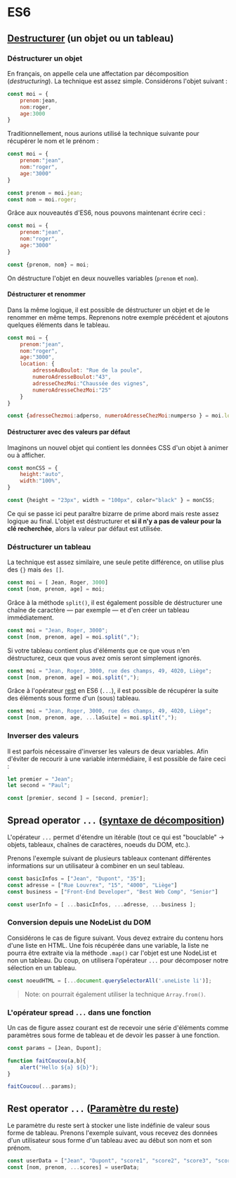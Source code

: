 # ES6

## [Destructurer](https://developer.mozilla.org/fr/docs/Web/JavaScript/Reference/Op%C3%A9rateurs/Affecter_par_d%C3%A9composition) (un objet ou un tableau)

### Déstructurer un objet

En français, on appelle cela une affectation par décomposition (*destructuring*). La technique est assez simple. Considérons l'objet suivant :

```Javascript
const moi = {
	prenom:jean,
	nom:roger,
	age:3000
}
```

Traditionnellement, nous aurions utilisé la technique suivante pour récupérer le nom et le prénom :

```Javascript
const moi = {
	prenom:"jean",
	nom:"roger",
	age:"3000"
}

const prenom = moi.jean;
const nom = moi.roger;
```

Grâce aux nouveautés d'ES6, nous pouvons maintenant écrire ceci :

```Javascript
const moi = {
	prenom:"jean",
	nom:"roger",
	age:"3000"
}

const {prenom, nom} = moi;
```
On déstructure l'objet en deux nouvelles variables (`prenom` et `nom`).

#### Déstructurer et renommer

Dans la même logique, il est possible de déstructurer un objet et de le renommer en même temps.
Reprenons notre exemple précédent et ajoutons quelques éléments dans le tableau.

```Javascript
const moi = {
	prenom:"jean",
	nom:"roger",
	age:"3000",
	location: {
		adresseAuBoulot: "Rue de la poule",
		numeroAdresseBoulot:"43",
		adresseChezMoi:"Chaussée des vignes",
		numeroAdresseChezMoi:"25"
	}	
}

const {adresseChezmoi:adperso, numeroAdresseChezMoi:numperso } = moi.location;
```
#### Déstructurer avec des valeurs par défaut

Imaginons un nouvel objet qui contient les données CSS d'un objet à animer ou à afficher.

```Javascript
const monCSS = {
	height:"auto",
	width:"100%",
}

const {height = "23px", width = "100px", color="black" } = monCSS;
```
Ce qui se passe ici peut paraître bizarre de prime abord mais reste assez logique au final.
L'objet est déstructurer et **si il n'y a pas de valeur pour la clé recherchée**, alors la valeur par défaut est utilisée.

### Déstructurer un tableau

La technique est assez similaire, une seule petite différence, on utilise plus des `{}` mais `des []`.

```Javascript
const moi = [ Jean, Roger, 3000] 
const [nom, prenom, age] = moi;
```

Grâce à la méthode `split()`, il est également possible de déstructurer une chaîne de caractère — par exemple — et d'en créer un tableau immédiatement.

```Javascript
const moi = "Jean, Roger, 3000"; 
const [nom, prenom, age] = moi.split(",");
```
Si votre tableau contient plus d'éléments que ce que vous n'en déstructurez, ceux que vous avez omis seront simplement ignorés.

```Javascript
const moi = "Jean, Roger, 3000, rue des champs, 49, 4020, Liège"; 
const [nom, prenom, age] = moi.split(",");
```

Grâce à l'opérateur [rest](https://developer.mozilla.org/fr/docs/Web/JavaScript/Reference/Fonctions/param%C3%A8tres_du_reste) en ES6 (`...`), il est possible de récupérer la suite des éléments sous forme d'un (sous) tableau.

```Javascript
const moi = "Jean, Roger, 3000, rue des champs, 49, 4020, Liège"; 
const [nom, prenom, age, ...laSuite] = moi.split(",");
```

### Inverser des valeurs

Il est parfois nécessaire d'inverser les valeurs de deux variables. Afin d'éviter de recourir à une variable intermédiaire, il est possible de faire ceci :

```Javascript
let premier = "Jean";
let second = "Paul";

const [premier, second ] = [second, premier];
```

## Spread operator `...` ([syntaxe de décomposition](https://developer.mozilla.org/fr/docs/Web/JavaScript/Reference/Op%C3%A9rateurs/Syntaxe_d%C3%A9composition))

L'opérateur `...` permet d'étendre un itérable (tout ce qui est "bouclable" -> objets, tableaux, chaînes de caractères, noeuds du DOM, etc.).

Prenons l'exemple suivant de plusieurs tableaux contenant différentes informations sur un utilisateur à combiner en un seul tableau.

```Javascript
const basicInfos = ["Jean", "Dupont", "35"];
const adresse = ["Rue Louvrex", "15", "4000", "Liège"]
const business = ["Front-End Developer", "Best Web Comp", "Senior"]

const userInfo = [ ...basicInfos, ...adresse, ...business ];
```

### Conversion depuis une NodeList du DOM

Considérons le cas de figure suivant. Vous devez extraire du contenu hors d'une liste en HTML. Une fois récupérée dans une variable, la liste ne pourra être extraite via la méthode `.map()` car l'objet est une NodeList et non un tableau. Du coup, on utilisera l'opérateur `...` pour décomposer notre sélection en un tableau.

```JavaScript
const noeudHTML = [...document.querySelectorAll('.uneListe li')];
```
> Note:  on pourrait également utiliser la technique `Array.from()`.

### L'opérateur spread `...` dans une fonction

Un cas de figure assez courant est de recevoir une série d'éléments comme paramètres sous forme de tableau et de devoir les passer à une fonction.

```JavaScript
const params = [Jean, Dupont];

function faitCoucou(a,b){
	alert("Hello ${a} ${b}");
}

faitCoucou(...params);
```

## Rest operator `...` ([Paramètre du reste](https://developer.mozilla.org/fr/docs/Web/JavaScript/Reference/Fonctions/param%C3%A8tres_du_reste))

Le paramètre du reste sert à stocker une liste indéfinie de valeur sous forme de tableau.
Prenons l'exemple suivant, vous recevez des données d'un utilisateur sous forme d'un tableau avec au début son nom et son prénom.

```JavaScript
const userData = ["Jean", "Dupont", "score1", "score2", "score3", "score4", "score5"];
const [nom, prenom, ...scores] = userData;
```